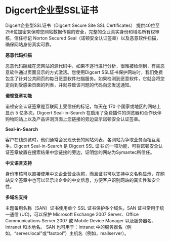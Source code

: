 

# Digcert企业型SSL证书

Digcert企业型SSL证书（Digcert Secure Site SSL Certificates）
提供40位至256位加密来保障您网站数据传输的安全，完整的企业真实身份和域名所有权审核，信任标记
Norton Secured Seal（诺顿安全认证签章）以及恶意软件扫描，确保网站身份真实可靠。

**恶意代码扫描**

恶意代码隐藏在您网站的源代码中，如果不逐行进行分析，很难被检测到，有些恶意软件通过页面显示的方式激活。您使用Digcert
SSL证书保护网站时，我们免费包含了针对公共网页的每日恶意软件扫描服务。如果检测到恶意软件，它就会将您定向到受感染页面的列表，并就导致该问题的代码向您发送通知。

**诺顿签章功能**

诺顿安全认证签章是互联网上受信任的标记，每天在 170 个国家或地区的网站上显示 5 亿多次。Digcert Seal-in-Search
在启用了免费插件的浏览器和合作伙伴购物网站上以及产品评测页面上您链接的旁边显示诺顿安全认证签章。

**Seal-in-Search**

客户在线浏览时，他们通常会发现长长的网站列表，各网站为争取业务而相互竞争。Digcert Seal-in-Search 是 Digcert
SSL 证书 的一项功能，可将诺顿安全认证签章放置在搜索结果中您链接的旁边，证明您的网站为Symantec所信任。

**中文语言支持**

身份审核可以直接使用中文企业营业执照，而且证书可以支持中文名称显示，在网站安全签章中也可以显示出企业的中文信息，方便客户识别网站的真实性和安全性。

**多域名支持**

主题备用名称（SAN）证书使用单个 SSL 证书保护多个域名，SAN 证书常用于统一通信 (UC)，可以保护 Microsoft
Exchange 2007 Server、Office Communications Server 2007 或 Mobile Device
Manager 以及服务器名、Intranet 和本地名。 SAN 也可用于：Intranet
中的服务器名（例如，“server.local”或“faxtool”）主机名（例如，mailserver）。
